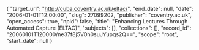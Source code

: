 {
  "target_url": "http://cuba.coventry.ac.uk/eltac/", 
  "end_date": null, 
  "date": "2006-01-01T12:00:00", 
  "slug": 27099202, 
  "publisher": "coventry.ac.uk", 
  "open_access": true, 
  "npld": false, 
  "title": "Enhancing Lectures Through Automated Capture (ELTAC)", 
  "subjects": [], 
  "collections": [], 
  "record_id": "20060101T120000/ne37f8j5V0h0suJYupqs2Q==", 
  "scope": "root", 
  "start_date": null
}


